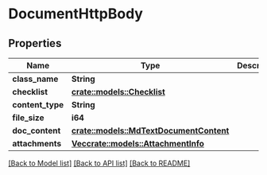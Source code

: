 # DocumentHttpBody

## Properties

Name | Type | Description | Notes
------------ | ------------- | ------------- | -------------
**class_name** | **String** |  | 
**checklist** | [**crate::models::Checklist**](Checklist.md) |  | 
**content_type** | **String** |  | 
**file_size** | **i64** |  | 
**doc_content** | [**crate::models::MdTextDocumentContent**](MdTextDocumentContent.md) |  | 
**attachments** | [**Vec<crate::models::AttachmentInfo>**](AttachmentInfo.md) |  | 

[[Back to Model list]](../README.md#documentation-for-models) [[Back to API list]](../README.md#documentation-for-api-endpoints) [[Back to README]](../README.md)


